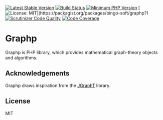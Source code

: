 [![Latest Stable Version](https://poser.pugx.org/bingo-soft/graphp/v/stable.png)](https://packagist.org/packages/bingo-soft/graphp)
[![Build Status](https://travis-ci.org/bingo-soft/graphp.png?branch=master)](https://travis-ci.org/bingo-soft/graphp)
[![Minimum PHP Version](https://img.shields.io/badge/php-%3E%3D%207.1-8892BF.svg)](https://php.net/)
[![License: MIT](https://poser.pugx.org/bingo-soft/graphp/license.svg?)](https://packagist.org/packages/bingo-soft/graphp?)
[![Scrutinizer Code Quality](https://scrutinizer-ci.com/g/bingo-soft/graphp/badges/quality-score.png?b=master)](https://scrutinizer-ci.com/g/bingo-soft/graphp/?branch=master)
[![Code Coverage](https://scrutinizer-ci.com/g/bingo-soft/graphp/badges/coverage.png?b=master)](https://scrutinizer-ci.com/g/bingo-soft/graphp/?branch=master)

# Graphp

Graphp is PHP library, which provides mathematical graph-theory objects and algorithms. 

## Acknowledgements

Graphp draws inspiration from the [JGraphT](https://github.com/jgrapht/jgrapht) library.

## License

MIT